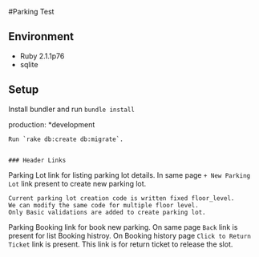 #Parking Test


## Environment

* Ruby 2.1.1p76
* sqlite

## Setup

Install bundler and run `bundle install`

production: *development
```
Run `rake db:create db:migrate`.


### Header Links

```
Parking Lot link for listing parking lot details.
In same page `+ New Parking Lot` link present to create new parking lot.

```
Current parking lot creation code is written fixed floor_level. 
We can modify the same code for multiple floor level.
Only Basic validations are added to create parking lot.

```
Parking Booking link for book new parking.
On same page `Back` link is present for list Booking histroy.
On Booking history page `Click to Return Ticket` link is present. 
This link is for return ticket to release the slot.


